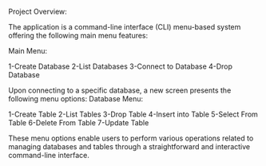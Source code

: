 Project Overview:

The application is a command-line interface (CLI) menu-based system offering the following main menu features:

Main Menu:

1-Create Database
2-List Databases
3-Connect to Database
4-Drop Database

Upon connecting to a specific database, a new screen presents the following menu options:
Database Menu:

1-Create Table
2-List Tables
3-Drop Table
4-Insert into Table
5-Select From Table
6-Delete From Table
7-Update Table

These menu options enable users to perform various operations related to managing databases and tables through a straightforward and interactive command-line interface.
